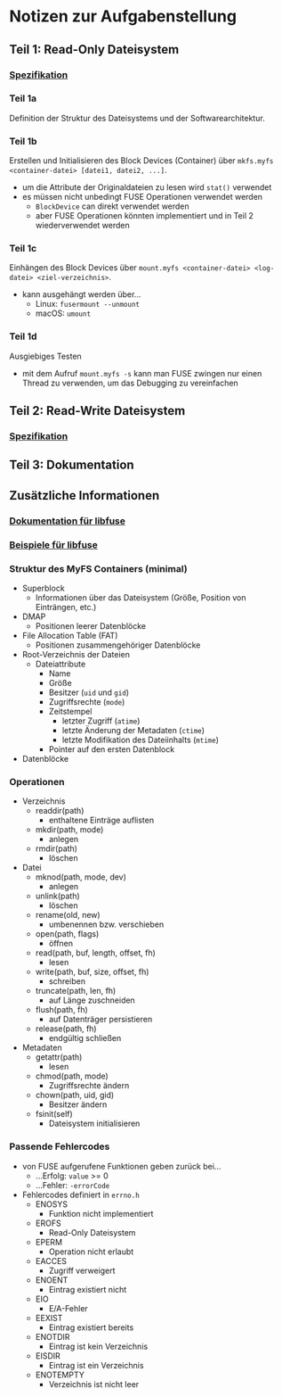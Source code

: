 # Notizen zur Aufgabenstellung

## Teil 1: Read-Only Dateisystem

### [Spezifikation](spec.md#Teil-1:-Read-Only-Dateisystem)

### Teil 1a

Definition der Struktur des Dateisystems und der Softwarearchitektur.

### Teil 1b

Erstellen und Initialisieren des Block Devices (Container) über `mkfs.myfs <container-datei> [datei1, datei2, ...]`.

- um die Attribute der Originaldateien zu lesen wird `stat()` verwendet
- es müssen nicht unbedingt FUSE Operationen verwendet werden
    - `BlockDevice` can direkt verwendet werden
    - aber FUSE Operationen könnten implementiert und in Teil 2 wiederverwendet werden

### Teil 1c

Einhängen des Block Devices über `mount.myfs <container-datei> <log-datei> <ziel-verzeichnis>`.

- kann ausgehängt werden über...
    - Linux: `fusermount --unmount`
    - macOS: `umount`

### Teil 1d

Ausgiebiges Testen

- mit dem Aufruf `mount.myfs -s` kann man FUSE zwingen nur einen Thread zu verwenden, um das Debugging zu vereinfachen

## Teil 2: Read-Write Dateisystem

### [Spezifikation](spec.md#Teil-2:-Read-Write-Dateisystem)

## Teil 3: Dokumentation

## Zusätzliche Informationen

### [Dokumentation für libfuse](http://libfuse.github.io/doxygen/)

### [Beispiele für libfuse](https://github.com/libfuse/libfuse/tree/master/example)

### Struktur des MyFS Containers (minimal)
- Superblock
    - Informationen über das Dateisystem (Größe, Position von Einträngen, etc.)
- DMAP
    - Positionen leerer Datenblöcke
- File Allocation Table (FAT)
    - Positionen zusammengehöriger Datenblöcke
- Root-Verzeichnis der Dateien
    - Dateiattribute
        - Name
        - Größe
        - Besitzer (`uid` und `gid`)
        - Zugriffsrechte (`mode`)
        - Zeitstempel
            - letzter Zugriff (`atime`)
            - letzte Änderung der Metadaten (`ctime`)
            - letzte Modifikation des Dateiinhalts (`mtime`)
        - Pointer auf den ersten Datenblock
- Datenblöcke

### Operationen
- Verzeichnis
    - readdir(path)
        - enthaltene Einträge auflisten
    - mkdir(path, mode)
        - anlegen
    - rmdir(path)
        - löschen
- Datei
    - mknod(path, mode, dev)
        - anlegen
    - unlink(path)
        - löschen
    - rename(old, new)
        - umbenennen bzw. verschieben
    - open(path, flags)
        - öffnen
    - read(path, buf, length, offset, fh)
        - lesen
    - write(path, buf, size, offset, fh)
        - schreiben
    - truncate(path, len, fh)
        - auf Länge zuschneiden
    - flush(path, fh)
        - auf Datenträger persistieren
    - release(path, fh)
        - endgültig schließen
- Metadaten
    - getattr(path)
        - lesen
    - chmod(path, mode)
        - Zugriffsrechte ändern
    - chown(path, uid, gid)
        - Besitzer ändern
    - fsinit(self)
        - Dateisystem initialisieren

### Passende Fehlercodes
- von FUSE aufgerufene Funktionen geben zurück bei...
    - ...Erfolg: `value` >= 0
    - ...Fehler: `-errorCode`
- Fehlercodes definiert in `errno.h`
    - ENOSYS
        - Funktion nicht implementiert
    - EROFS
        - Read-Only Dateisystem
    - EPERM
        - Operation nicht erlaubt
    - EACCES
        - Zugriff verweigert
    - ENOENT
        - Eintrag existiert nicht
    - EIO
        - E/A-Fehler
    - EEXIST
        - Eintrag existiert bereits
    - ENOTDIR
        - Eintrag ist kein Verzeichnis
    - EISDIR
        - Eintrag ist ein Verzeichnis
    - ENOTEMPTY
        - Verzeichnis ist nicht leer
